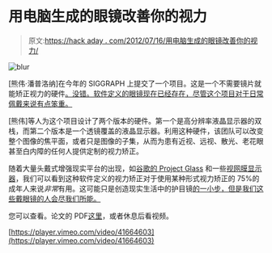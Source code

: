 # 用电脑生成的眼镜改善你的视力

> 原文:[https://hack aday . com/2012/07/16/用电脑生成的眼镜改善你的视力/](https://hackaday.com/2012/07/16/improve-your-vision-with-computer-generated-glasses/)

![](../Images/9be87301cf80dcd6d60bae430772871e.png "blur")

[熊伟·潘普洛纳]在今年的 SIGGRAPH 上提交了一个项目。这是一个不需要镜片就能矫正视力的硬件[。没错。软件定义的眼镜现在已经存在，尽管这个项目对于日常佩戴来说有点笨重。](http://tailoreddisplays.com/)

[熊伟]等人为这个项目设计了两个版本的硬件。第一个是高分辨率液晶显示器的双栈，而第二个版本是一个透镜覆盖的液晶显示器。利用这种硬件，该团队可以改变整个图像的焦平面，或者只是图像的子集，从而为患有近视、远视、散光、老花眼甚至白内障的任何人提供定制的视力矫正。

随着大量头戴式增强现实平台的出现，如[谷歌的 Project Glass](http://hackaday.com/2012/04/07/googles-project-glass-and-other-head-mounted-displays/) 和一些[视网膜显示器](http://hackaday.com/2012/04/09/projecting-video-directly-onto-the-retina/)，我们可以看到这种软件定义的视力矫正对于使用某种形式视力矫正的 75%的成年人来说*非常*有用。这可能只是创造现实生活中的护目镜[的一小步，但是我们这些戴眼镜的人会尽我们所能。](http://en.memory-alpha.org/wiki/VISOR)

您可以查看。论文的 PDF[这里](http://tailoreddisplays.com/PamplonaTailoringSIGGRAPH2012_hires.pdf)，或者休息后看视频。

[https://player.vimeo.com/video/41664603](https://player.vimeo.com/video/41664603)